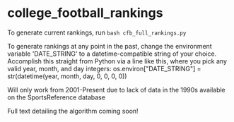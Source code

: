 # college_football_rankings

To generate current rankings, run ```bash
cfb_full_rankings.py```

To generate rankings at any point in the past, change the environment variable 'DATE_STRING' to a datetime-compatible string of your choice.
Accomplish this straight from Python via a line like this, where you pick any valid year, month, and day integers:
os.environ["DATE_STRING"] = str(datetime(year, month, day, 0, 0, 0, 0))

Will only work from 2001-Present due to lack of data in the 1990s available on the SportsReference database

Full text detailing the algorithm coming soon!
